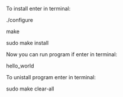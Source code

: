 To install enter in terminal:

./configure

make

sudo make install



Now you can run program if enter in terminal:

hello_world



To unistall program enter in terminal:

sudo make clear-all


